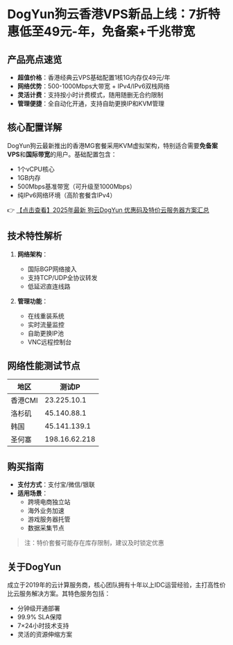 # DogYun狗云香港VPS新品上线：7折特惠低至49元-年，免备案+千兆带宽

## 产品亮点速览
- **超值价格**：香港经典云VPS基础配置1核1G内存仅49元/年
- **网络优势**：500-1000Mbps大带宽 + IPv4/IPv6双栈网络
- **灵活计费**：支持按小时计费模式，随用随删无合约限制
- **管理便捷**：全自动化开通，支持自助更换IP和KVM管理

## 核心配置详解
DogYun狗云最新推出的香港MG套餐采用KVM虚拟架构，特别适合需要**免备案VPS**和**国际带宽**的用户。基础配置包含：
- 1个vCPU核心
- 1GB内存
- 500Mbps基准带宽（可升级至1000Mbps）
- 纯IPv6网络环境（高阶套餐含IPv4）

👉 [【点击查看】2025年最新 狗云DogYun 优惠码及特价云服务器方案汇总](https://bit.ly/DogYun)

## 技术特性解析
1. **网络架构**：
   - 国际BGP网络接入
   - 支持TCP/UDP全协议转发
   - 低延迟直连线路

2. **管理功能**：
   - 在线重装系统
   - 实时流量监控
   - 自助更换IP池
   - VNC远程控制台

## 网络性能测试节点
| 地区       | 测试IP        |
|------------|---------------|
| 香港CMI    | 23.225.10.1   |
| 洛杉矶     | 45.140.88.1   |
| 韩国       | 45.141.139.1  |
| 圣何塞     | 198.16.62.218 |

## 购买指南
- **支付方式**：支付宝/微信/银联
- **适用场景**：
  - 跨境电商独立站
  - 海外业务加速
  - 游戏服务器托管
  - 数据采集节点

> 注：特价套餐可能存在库存限制，建议及时锁定优惠

## 关于DogYun
成立于2019年的云计算服务商，核心团队拥有十年以上IDC运营经验，主打高性价比云服务解决方案。其特色服务包括：
- 分钟级开通部署
- 99.9% SLA保障
- 7×24小时技术支持
- 灵活的资源伸缩方案